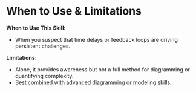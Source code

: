 # When to Use & Limitations
**When to Use This Skill:**  
- When you suspect that time delays or feedback loops are driving persistent challenges.  

**Limitations:**  
- Alone, it provides awareness but not a full method for diagramming or quantifying complexity.  
- Best combined with advanced diagramming or modeling skills.









